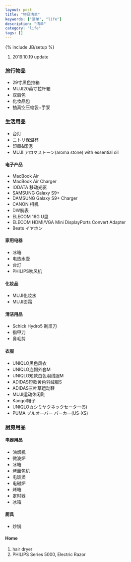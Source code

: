 ```yaml
---
layout: post
title: "物品清单"
keywords: ["清单", "life"]
description: "清单"
category: "life"
tags: []
---
```

{% include JB/setup %}

1. 2019.10.19 update

### 旅行物品
+ 29寸黑色拉箱
+ MUJI20英寸拉杆箱
+ 双肩包
+ 化妆品包
+ 抽真空压缩袋+手泵

### 生活用品
+ 台灯
+ ニトリ保温杯
+ 印章&印泥
+ MUJI アロマストーン(aroma stone) with essential oil

#### 电子产品
+ MacBook Air
+ MacBook Air Charger
+ IODATA 移动光驱 
+ SAMSUNG Galaxy S9+
+ DAMSUNG Galaxy S9+ Charger
+ CANON 相机
+ DW腕表
+ ELECOM 16G U盘
+ ELECOM HDMI/VGA Mini DisplayPorts Convert Adapter
+ Beats イヤホン

#### 家用电器
+ 冰箱
+ 电热水壶
+ 台灯
+ PHILIPS吹风机

#### 化妆品
+ MUJI化妆水 
+ MUJI面霜

#### 清洁用品
+ Schick Hydro5 剃须刀
+ 指甲刀
+ 鼻毛剪

#### 衣服
+ UNIQLO黑色风衣
+ UNIQLO连帽外套M
+ UNIQLO短款白色羽绒服M
+ ADIDAS短款黄色羽绒服S
+ ADIDAS三叶草运动鞋
+ MUJI运动休闲鞋
+ Kangol帽子
+ UNIQLOカシミヤクネックセーター(S) 
+ PUMA プルオーバー パーカー(US-XS)

### 厨房用品

#### 电器用品
+ 油烟机
+ 微波炉
+ 冰箱
+ 烤面包机
+ 电饭煲
+ 电磁炉
+ 烤箱
+ 定时器
+ 冰箱

#### 厨具
+ 炒锅

#### Home
1. hair dryer
3. PHILIPS Series 5000, Electric Razor 

